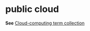 # public cloud

**See** [Cloud-computing term collection](~/a-z-word-list-term-collections/term-collections/cloud-computing-terms.md)
